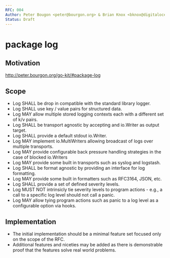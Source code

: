 ```yaml
---
RFC: 004
Author: Peter Bougon <peter@bourgon.org> & Brian Knox <bknox@digitalocean.com>
Status: Draft
---
```


# package log

## Motivation

http://peter.bourgon.org/go-kit/#package-log

## Scope

* Log SHALL be drop in compatible with the standard library logger.
* Log SHALL use key / value pairs for structured data.
* Log MAY allow multiple stored logging contexts each with a different set of k/v pairs.
* Log SHALL be transport agnostic by accepting and io.Writer as output target.
* Log SHALL provide a default stdout io.Writer.
* Log MAY implement io.MultiWriters allowing broadcast of logs over multiple transports.
* Log MAY provide configurable back pressure handling strategies in the case of blocked io.Writers
* Log MAY provide some built in transports such as syslog and logstash.
* Log SHALL be format agnostic by providing an interface for log formatting.
* Log MAY provide some built in formatters such as RFC3164, JSON, etc.
* Log SHALL provide a set of defined severity levels.
* Log MUST NOT intrinsicly tie severity levels to program actions - e.g., a call to a specific log level should not call a panic.
* Log MAY allow tying program actions such as panic to a log level as a configurable option via hooks.

## Implementation

* The initial implementation should be a minimal feature set focused only on the scope of the RFC.
* Additional features and niceties may be added as there is demonstrable proof that the features solve real world problems.
